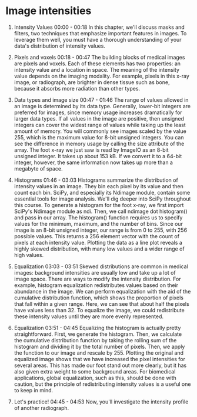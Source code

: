 # Image intensities

1. Intensity Values
00:00 - 00:18
In this chapter, we'll discuss masks and filters, two techniques that emphasize important features in images. To leverage them well, you must have a thorough understanding of your data's distribution of intensity values.

2. Pixels and voxels
00:18 - 00:47
The building blocks of medical images are pixels and voxels. Each of these elements has two properties: an intensity value and a location in space. The meaning of the intensity value depends on the imaging modality. For example, pixels in this x-ray image, or radiograph, are brighter in dense tissue such as bone, because it absorbs more radiation than other types.

3. Data types and image size
00:47 - 01:46
The range of values allowed in an image is determined by its data type. Generally, lower-bit integers are preferred for images, since memory usage increases dramatically for larger data types. If all values in the image are positive, then unsigned integers can cover the widest range of values while taking up the least amount of memory. You will commonly see images scaled by the value 255, which is the maximum value for 8-bit unsigned integers. You can see the difference in memory usage by calling the size attribute of the array. The foot x-ray we just saw is read by ImageIO as an 8-bit unsigned integer. It takes up about 153 kB. If we convert it to a 64-bit integer, however, the same information now takes up more than a megabyte of space.

4. Histograms
01:46 - 03:03
Histograms summarize the distribution of intensity values in an image. They bin each pixel by its value and then count each bin. SciPy, and especially its Ndimage module, contain some essential tools for image analysis. We'll dig deeper into SciPy throughout this course. To generate a histogram for the foot x-ray, we first import SciPy's Ndimage module as ndi. Then, we call ndimage dot histogram() and pass in our array. The histogram() function requires us to specify values for the minimum, maximum, and the number of bins. Since our image is an 8-bit unsigned integer, our range is from 0 to 255, with 256 possible values. This returns a 256 element vector with the count of pixels at each intensity value. Plotting the data as a line plot reveals a highly skewed distribution, with many low values and a wider range of high values.

5. Equalization
03:03 - 03:51
Skewed distributions are common in medical images: background intensities are usually low and take up a lot of image space. There are ways to modify the intensity distribution. For example, histogram equalization redistributes values based on their abundance in the image. We can perform equalization with the aid of the cumulative distribution function, which shows the proportion of pixels that fall within a given range. Here, we can see that about half the pixels have values less than 32. To equalize the image, we could redistribute these intensity values until they are more evenly represented.

6. Equalization
03:51 - 04:45
Equalizing the histogram is actually pretty straightforward. First, we generate the histogram. Then, we calculate the cumulative distribution function by taking the rolling sum of the histogram and dividing it by the total number of pixels. Then, we apply the function to our image and rescale by 255. Plotting the original and equalized image shows that we have increased the pixel intensities for several areas. This has made our foot stand out more clearly, but it has also given extra weight to some background areas. For biomedical applications, global equalization, such as this, should be done with caution, but the principle of redistributing intensity values is a useful one to keep in mind.

7. Let's practice!
04:45 - 04:53
Now, you'll investigate the intensity profile of another radiograph.
